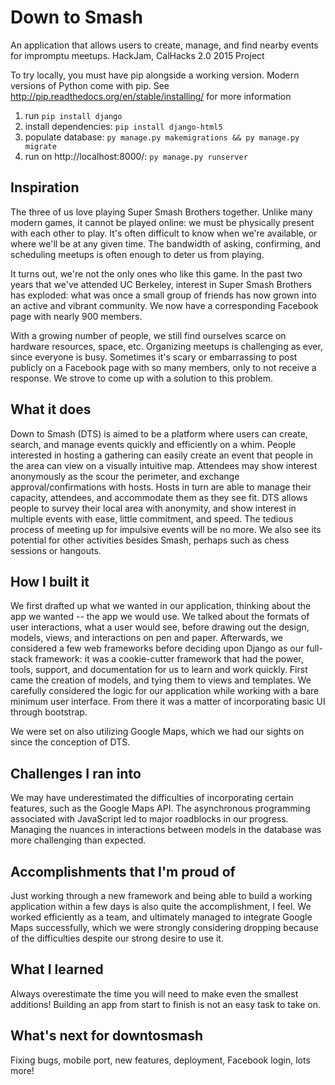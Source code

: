 # Down to Smash
An application that allows users to create, manage, and find nearby events for impromptu meetups.
HackJam, CalHacks 2.0 2015 Project

To try locally, you must have pip alongside a working version.  Modern versions of Python come with pip.  See http://pip.readthedocs.org/en/stable/installing/ for more information
1. run `pip install django`
2. install dependencies: `pip install django-html5`
3. populate database: `py manage.py makemigrations && py manage.py migrate`
4. run on http://localhost:8000/: `py manage.py runserver`

## Inspiration
The three of us love playing Super Smash Brothers together. Unlike many modern games, it cannot be played online: we must be physically present with each other to play.  It's often difficult to know when we're available, or where we'll be at any given time.  The bandwidth of asking, confirming, and scheduling meetups is often enough to deter us from playing.

It turns out, we're not the only ones who like this game.  In the past two years that we've attended UC Berkeley, interest in Super Smash Brothers has exploded: what was once a small group of friends has now grown into an active and vibrant community.  We now have a corresponding Facebook page with nearly 900 members.

With a growing number of people, we still find ourselves scarce on hardware resources, space, etc.  Organizing meetups is challenging as ever, since everyone is busy.  Sometimes it's scary or embarrassing to post publicly on a Facebook page with so many members, only to not receive a response.  We strove to come up with a solution to this problem.

## What it does

Down to Smash (DTS) is aimed to be a platform where users can create, search, and manage events quickly and efficiently on a whim.  People interested in hosting a gathering can easily create an event that people in the area can view on a visually intuitive map.  Attendees may show interest anonymously as the scour the perimeter, and exchange approval/confirmations with hosts.  Hosts in turn are able to manage their capacity, attendees, and accommodate them as they see fit.  DTS allows people to survey their local area with anonymity, and show interest in multiple events with ease, little commitment, and speed.  The tedious process of meeting up for impulsive events will be no more.  We also see its potential for other activities besides Smash, perhaps such as chess sessions or hangouts.

## How I built it

We first drafted up what we wanted in our application, thinking about the app we wanted -- the app we would use.  We talked about the formats of user interactions, what a user would see, before drawing out the design, models, views, and interactions on pen and paper.  Afterwards, we considered a few web frameworks before deciding upon Django as our full-stack framework: it was a cookie-cutter framework that had the power, tools, support, and documentation for us to learn and work quickly.  First came the creation of models, and tying them to views and templates.  We carefully considered the logic for our application while working with a bare minimum user interface.  From there it was a matter of incorporating basic UI through bootstrap.  

We were set on also utilizing Google Maps, which we had our sights on since the conception of DTS.

## Challenges I ran into

We may have underestimated the difficulties of incorporating certain features, such as the Google Maps API.  The asynchronous programming associated with JavaScript led to major roadblocks in our progress.  Managing the nuances in interactions between models in the database was more challenging than expected.  

## Accomplishments that I'm proud of

Just working through a new framework and being able to build a working application within a few days is also quite the accomplishment, I feel.  We worked efficiently as a team, and ultimately managed to integrate Google Maps successfully, which we were strongly considering dropping because of the difficulties despite our strong desire to use it.  

## What I learned

Always overestimate the time you will need to make even the smallest additions!  Building an app from start to finish is not an easy task to take on.

## What's next for downtosmash

Fixing bugs, mobile port, new features, deployment, Facebook login, lots more!
